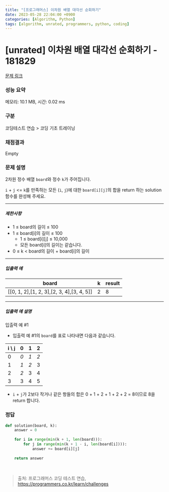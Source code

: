 ```yaml
---
title: "[프로그래머스] 이차원 배열 대각선 순회하기"
date: 2023-05-28 22:04:00 +0900
categories: [Algorithm, Python]
tags: [algorithm, unrated, programmers, python, coding]
---
```


# [unrated] 이차원 배열 대각선 순회하기 - 181829

[문제 링크](https://school.programmers.co.kr/learn/courses/30/lessons/181829)

### 성능 요약

메모리: 10.1 MB, 시간: 0.02 ms

### 구분

코딩테스트 연습 > 코딩 기초 트레이닝

### 채점결과

Empty

### 문제 설명

<p>2차원 정수 배열 <code>board</code>와 정수 <code>k</code>가 주어집니다.</p>

<p><code>i</code> + <code>j</code> &lt;= <code>k</code>를 만족하는 모든 (<code>i</code>, <code>j</code>)에 대한 <code>board[i][j]</code>의 합을 return 하는 solution 함수를 완성해 주세요.</p>

<hr>

<h5>제한사항</h5>

<ul>
<li>1 ≤ board의 길이 ≤ 100</li>
<li>1 ≤ board[i]의 길이 ≤ 100

<ul>
<li>1 ≤ board[i][j] ≤ 10,000</li>
<li>모든 board[i]의 길이는 같습니다.</li>
</ul></li>
<li>0 ≤ k &lt; board의 길이 + board[i]의 길이</li>
</ul>

<hr>

<h5>입출력 예</h5>

| board                  | k | result |
|------------------------|---|--------|
| [[0, 1, 2],[1, 2, 3],[2, 3, 4],[3, 4, 5]] | 2 |   8    |
<hr>

<h5>입출력 예 설명</h5>

<p>입출력 예 #1</p>

<ul>
<li>입출력 예 #1의 <code>board</code>를 표로 나타내면 다음과 같습니다.</li>
</ul>

| i \ j |  0  |  1  |  2  |
|-------|-----|-----|-----|
|   0   | *0* | *1* | *2* |
|   1   | *1* | *2* |  3  |
|   2   | *2* |  3  |  4  |
|   3   |  3  |  4  |  5  |

<ul>
<li><code>i</code> + <code>j</code>가 2보다 작거나 같은 항들의 합은 0 + 1 + 2 + 1 + 2 + 2 = 8이므로 8을 return 합니다.</li>
</ul>

### 정답

```python
def solution(board, k):
    answer = 0
    
    for i in range(min(k + 1, len(board))):
        for j in range(min(k + 1 - i, len(board[i]))):
            answer += board[i][j]
    
    return answer
```

<br>

> 출처: 프로그래머스 코딩 테스트 연습, https://programmers.co.kr/learn/challenges
